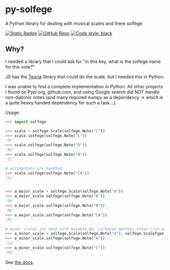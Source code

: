 # py-solfege

A Python library for dealing with musical scales and there solfège.

[![Static Badge](https://img.shields.io/badge/PyPI-solfege-black)](https://pypi.org/project/solfege)
 [![GitHub Repo](https://img.shields.io/badge/github-mshafer1%2Fpy--solfege-blue?logo=github)](https://github.com/mshafer1/py-solfege)
 [![Code style: black](https://img.shields.io/badge/code%20style-black-000000.svg)](https://github.com/psf/black)

## Why?

I needed a library that I could ask for "in this key, what is the solfege name for this note?"

JS has the [Teoria](https://www.npmjs.com/package/teoria) library that could do the scale, but I needed this in Python.

I was unable to find a complete implementation in Python.
All other projects I found on Pypi.org, github.com, and using Google search did NOT handle non-diatonic notes (and many required numpy as a dependency -> which is a quite heavy handed dependency for such a task...).

Usage:

```python
>>> import solfege

>>> scale = solfege.Scale(solfege.Note("C"))
>>> scale.solfege(solfege.Note("C"))
'Do'
>>> scale.solfege(solfege.Note("D"))
'Re'
>>> scale.solfege(solfege.Note("B"))
'Ti'

# accidentals are handled
>>> scale.solfege(solfege.Note("C#"))
'Di'


>>> a_major_scale = solfege.Scale(solfege.Note("A"))
>>> a_major_scale.solfege(solfege.Note("A"))
'Do'
>>> a_major_scale.solfege(solfege.Note("B"))
'Re'
>>> a_major_scale.solfege(solfege.Note("C#"))
'Mi'

# minor scales are done with movable-Do, La-based method: https://en.wikipedia.org/wiki/Solf%C3%A8ge
>>> a_minor_scale = solfege.Scale(solfege.Note("A"), solfege.ScaleType.MINOR)
>>> a_minor_scale.solfege(solfege.Note("A"))
'La'
>>> a_minor_scale.solfege(solfege.Note("C"))
'Do'

```

See [the docs](https://mshafer1.github.io/py-solfege).